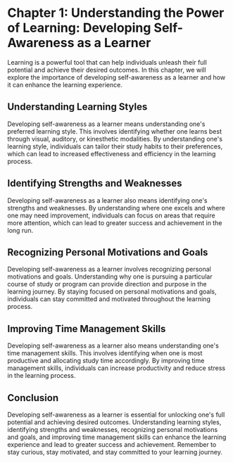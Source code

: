 Chapter 1: Understanding the Power of Learning: Developing Self-Awareness as a Learner
======================================================================================

Learning is a powerful tool that can help individuals unleash their full potential and achieve their desired outcomes. In this chapter, we will explore the importance of developing self-awareness as a learner and how it can enhance the learning experience.

Understanding Learning Styles
-----------------------------

Developing self-awareness as a learner means understanding one's preferred learning style. This involves identifying whether one learns best through visual, auditory, or kinesthetic modalities. By understanding one's learning style, individuals can tailor their study habits to their preferences, which can lead to increased effectiveness and efficiency in the learning process.

Identifying Strengths and Weaknesses
------------------------------------

Developing self-awareness as a learner also means identifying one's strengths and weaknesses. By understanding where one excels and where one may need improvement, individuals can focus on areas that require more attention, which can lead to greater success and achievement in the long run.

Recognizing Personal Motivations and Goals
------------------------------------------

Developing self-awareness as a learner involves recognizing personal motivations and goals. Understanding why one is pursuing a particular course of study or program can provide direction and purpose in the learning journey. By staying focused on personal motivations and goals, individuals can stay committed and motivated throughout the learning process.

Improving Time Management Skills
--------------------------------

Developing self-awareness as a learner also means understanding one's time management skills. This involves identifying when one is most productive and allocating study time accordingly. By improving time management skills, individuals can increase productivity and reduce stress in the learning process.

Conclusion
----------

Developing self-awareness as a learner is essential for unlocking one's full potential and achieving desired outcomes. Understanding learning styles, identifying strengths and weaknesses, recognizing personal motivations and goals, and improving time management skills can enhance the learning experience and lead to greater success and achievement. Remember to stay curious, stay motivated, and stay committed to your learning journey.

